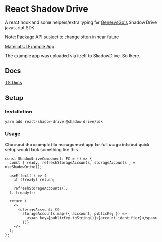 # React Shadow Drive

A react hook and some helpers/extra typing for [GenesysGo's](https://shdw.genesysgo.com/) Shadow Drive javascript SDK.

Note: Package API subject to change often in near future

[Material UI Example App](https://shdw-drive.genesysgo.net/iEfzG3sxgC3GL6bjikAiK4DRAG5XFbuBsDy8ypy129w/index.html)

The example app was uploaded via itself to ShadowDrive. So there.

## Docs

[TS Docs](https://willsnowdon.github.io/react-shadow-drive/)

## Setup

### Installation

`yarn add react-shadow-drive @shadow-drive/sdk`

### Usage

Checkout the example file management app for full usage info but quick setup would look something like this

```tsx
const ShadowDriveComponent: FC = () => {
  const { ready, refreshStorageAccounts, storageAccounts } = useShadowDrive();

  useEffect(() => {
    if (!ready) return;

    refreshStorageAccounts();
  }, [ready]);

  return (
    <>
      {storageAccounts &&
        storageAccounts.map(({ acccount, publicKey }) => (
          <span key={publicKey.toString()}>{account.identifier}</span>
        ))}
    </>
  );
};
```
